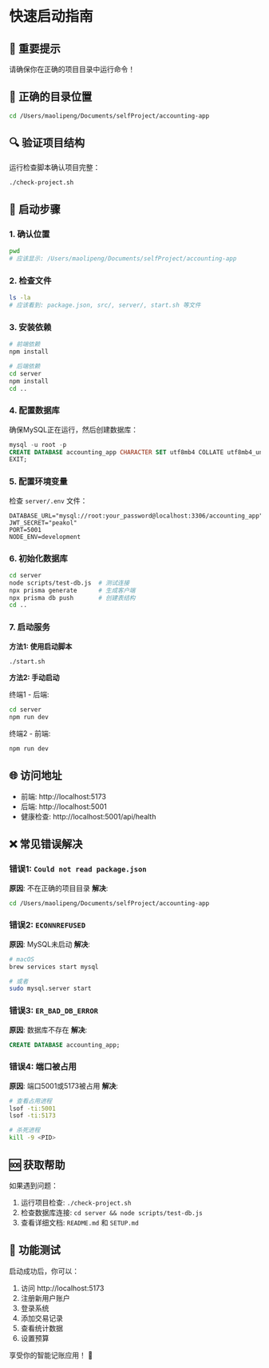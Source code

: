 # 快速启动指南

## 🚨 重要提示

请确保你在正确的项目目录中运行命令！

## 📍 正确的目录位置

```bash
cd /Users/maolipeng/Documents/selfProject/accounting-app
```

## 🔍 验证项目结构

运行检查脚本确认项目完整：
```bash
./check-project.sh
```

## 🚀 启动步骤

### 1. 确认位置
```bash
pwd
# 应该显示: /Users/maolipeng/Documents/selfProject/accounting-app
```

### 2. 检查文件
```bash
ls -la
# 应该看到: package.json, src/, server/, start.sh 等文件
```

### 3. 安装依赖
```bash
# 前端依赖
npm install

# 后端依赖
cd server
npm install
cd ..
```

### 4. 配置数据库

确保MySQL正在运行，然后创建数据库：
```sql
mysql -u root -p
CREATE DATABASE accounting_app CHARACTER SET utf8mb4 COLLATE utf8mb4_unicode_ci;
EXIT;
```

### 5. 配置环境变量

检查 `server/.env` 文件：
```env
DATABASE_URL="mysql://root:your_password@localhost:3306/accounting_app"
JWT_SECRET="peakol"
PORT=5001
NODE_ENV=development
```

### 6. 初始化数据库
```bash
cd server
node scripts/test-db.js  # 测试连接
npx prisma generate      # 生成客户端
npx prisma db push       # 创建表结构
cd ..
```

### 7. 启动服务

**方法1: 使用启动脚本**
```bash
./start.sh
```

**方法2: 手动启动**

终端1 - 后端:
```bash
cd server
npm run dev
```

终端2 - 前端:
```bash
npm run dev
```

## 🌐 访问地址

- 前端: http://localhost:5173
- 后端: http://localhost:5001
- 健康检查: http://localhost:5001/api/health

## ❌ 常见错误解决

### 错误1: `Could not read package.json`
**原因**: 不在正确的项目目录
**解决**: 
```bash
cd /Users/maolipeng/Documents/selfProject/accounting-app
```

### 错误2: `ECONNREFUSED`
**原因**: MySQL未启动
**解决**: 
```bash
# macOS
brew services start mysql

# 或者
sudo mysql.server start
```

### 错误3: `ER_BAD_DB_ERROR`
**原因**: 数据库不存在
**解决**: 
```sql
CREATE DATABASE accounting_app;
```

### 错误4: 端口被占用
**原因**: 端口5001或5173被占用
**解决**: 
```bash
# 查看占用进程
lsof -ti:5001
lsof -ti:5173

# 杀死进程
kill -9 <PID>
```

## 🆘 获取帮助

如果遇到问题：

1. 运行项目检查: `./check-project.sh`
2. 检查数据库连接: `cd server && node scripts/test-db.js`
3. 查看详细文档: `README.md` 和 `SETUP.md`

## 📱 功能测试

启动成功后，你可以：

1. 访问 http://localhost:5173
2. 注册新用户账户
3. 登录系统
4. 添加交易记录
5. 查看统计数据
6. 设置预算

享受你的智能记账应用！ 🎉